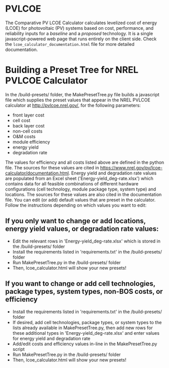 # PVLCOE
The Comparative PV LCOE Calculator calculates levelized cost of energy (LCOE) for photovoltaic (PV) systems based on cost, performance, and reliability inputs for a *baseline* and a *proposed* technology. It is a single javascript-powered web page that runs entirely on the client side. Check the `lcoe_calculator_documentation.html` file for more detailed documentation.

# Building a Preset Tree for NREL PVLCOE Calculator
In the /build-presets/ folder, the MakePresetTree.py file builds a javascript file which supplies the preset values that appear in the NREL PVLCOE calculator at http://pvlcoe.nrel.gov/, for the following parameters:
 - front layer cost
 - cell cost 
 - back layer cost 
 - non-cell costs
 - O&M costs
 - module efficiency 
 - energy yield 
 - degradation rate

The values for efficiency and all costs listed above are defined in the python file. The sources for these values are cited in https://www.nrel.gov/pv/lcoe-calculator/documentation.html. Energy yield and degradation rate values are populated from an Excel sheet ('Energy-yield_deg-rate.xlsx') which contains data for all feasible combinations of different hardware configurations (cell technology, module package type, system type) and locations. The sources for these values are also cited in the documentation file. You can edit (or add) default values that are preset in the calculator. Follow the instructions depending on which values you want to edit:

## If you only want to change or add locations, energy yield values, or degradation rate values:
 - Edit the relevant rows in 'Energy-yield_deg-rate.xlsx' which is stored in the /build-presets/ folder
 - Install the requirements listed in 'requirements.txt' in the /build-presets/ folder
 - Run MakePresetTree.py in the /build-presets/ folder
 - Then, lcoe_calculator.html will show your new presets!

## If you want to change or add cell technologies, package types, system types, non-BOS costs, or efficiency
 - Install the requirements listed in 'requirements.txt' in the /build-presets/ folder
 - If desired, add cell technologies, package types, or system types to the lists already available in MakePresetTree.py, then add new rows for these additional types in 'Energy-yield_deg-rate.xlsx' and enter values for energy yield and degradation rate
 - Add/edit costs and efficiency values in-line in the MakePresetTree.py script
 - Run MakePresetTree.py in the /build-presets/ folder
 - Then, lcoe_calculator.html will show your new presets!

